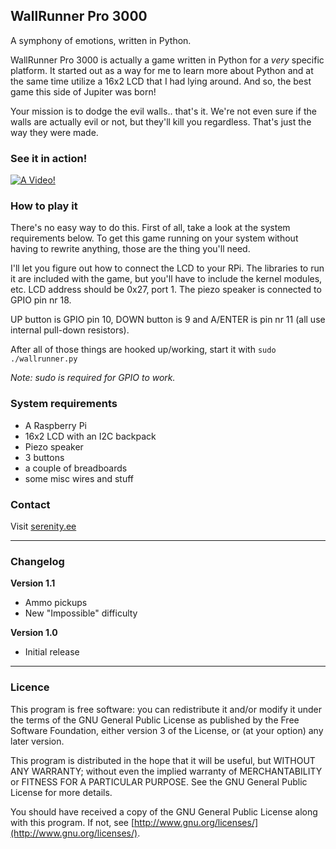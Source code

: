 ## WallRunner Pro 3000

A symphony of emotions, written in Python.

WallRunner Pro 3000 is actually a game written in Python for a *very* specific platform.
It started out as a way for me to learn more about Python and at the same time utilize a
16x2 LCD that I had lying around. And so, the best game this side of Jupiter was born!

Your mission is to dodge the evil walls.. that's it. We're not even sure if the walls are
actually evil or not, but they'll kill you regardless. That's just the way they were made.

### See it in action!

[![A Video!](http://img.youtube.com/vi/BxakTJtw0Tw/0.jpg)](http://www.youtube.com/watch?v=BxakTJtw0Tw)

### How to play it

There's no easy way to do this. First of all, take a look at the system requirements below.
To get this game running on your system without having to rewrite anything, those are the
thing you'll need.

I'll let you figure out how to connect the LCD to your RPi. The libraries to run it are
included with the game, but you'll have to include the kernel modules, etc. LCD address
should be 0x27, port 1. The piezo speaker is connected to GPIO pin nr 18.

UP button is GPIO pin 10, DOWN button is 9 and A/ENTER is pin nr 11 (all use internal pull-down resistors).

After all of those things are hooked up/working, start it with `sudo ./wallrunner.py`

*Note: sudo is required for GPIO to work.*

### System requirements

* A Raspberry Pi
* 16x2 LCD with an I2C backpack
* Piezo speaker
* 3 buttons
* a couple of breadboards
* some misc wires and stuff

### Contact

Visit [serenity.ee](http://www.serenity.ee)

---

### Changelog

**Version 1.1**

* Ammo pickups
* New "Impossible" difficulty

**Version 1.0**

* Initial release

---

### Licence

This program is free software: you can redistribute it and/or modify it under the terms of the GNU General Public License as published by the Free Software Foundation, either version 3 of the License, or (at your option) any later version.

This program is distributed in the hope that it will be useful, but WITHOUT ANY WARRANTY; without even the implied warranty of MERCHANTABILITY or FITNESS FOR A PARTICULAR PURPOSE.  See the GNU General Public License for more details.

You should have received a copy of the GNU General Public License along with this program.  If not, see [http://www.gnu.org/licenses/](http://www.gnu.org/licenses/).